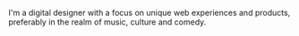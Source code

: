 I'm a digital designer with a focus on unique web experiences and products, preferably in the realm of music, culture and comedy. 